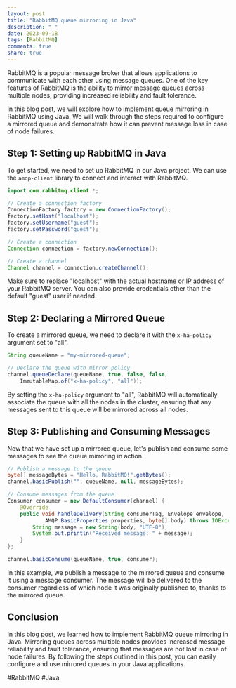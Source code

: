 ```yaml
---
layout: post
title: "RabbitMQ queue mirroring in Java"
description: " "
date: 2023-09-18
tags: [RabbitMQ]
comments: true
share: true
---
```


RabbitMQ is a popular message broker that allows applications to communicate with each other using message queues. One of the key features of RabbitMQ is the ability to mirror message queues across multiple nodes, providing increased reliability and fault tolerance.

In this blog post, we will explore how to implement queue mirroring in RabbitMQ using Java. We will walk through the steps required to configure a mirrored queue and demonstrate how it can prevent message loss in case of node failures.

## Step 1: Setting up RabbitMQ in Java

To get started, we need to set up RabbitMQ in our Java project. We can use the `amqp-client` library to connect and interact with RabbitMQ.

```java
import com.rabbitmq.client.*;

// Create a connection factory
ConnectionFactory factory = new ConnectionFactory();
factory.setHost("localhost");
factory.setUsername("guest");
factory.setPassword("guest");

// Create a connection
Connection connection = factory.newConnection();

// Create a channel
Channel channel = connection.createChannel();
```

Make sure to replace "localhost" with the actual hostname or IP address of your RabbitMQ server. You can also provide credentials other than the default "guest" user if needed.

## Step 2: Declaring a Mirrored Queue

To create a mirrored queue, we need to declare it with the `x-ha-policy` argument set to "all".

```java
String queueName = "my-mirrored-queue";

// Declare the queue with mirror policy
channel.queueDeclare(queueName, true, false, false, 
    ImmutableMap.of("x-ha-policy", "all"));
```

By setting the `x-ha-policy` argument to "all", RabbitMQ will automatically associate the queue with all the nodes in the cluster, ensuring that any messages sent to this queue will be mirrored across all nodes.

## Step 3: Publishing and Consuming Messages

Now that we have set up a mirrored queue, let's publish and consume some messages to see the queue mirroring in action.

```java
// Publish a message to the queue
byte[] messageBytes = "Hello, RabbitMQ!".getBytes();
channel.basicPublish("", queueName, null, messageBytes);

// Consume messages from the queue
Consumer consumer = new DefaultConsumer(channel) {
    @Override
    public void handleDelivery(String consumerTag, Envelope envelope,
            AMQP.BasicProperties properties, byte[] body) throws IOException {
        String message = new String(body, "UTF-8");
        System.out.println("Received message: " + message);
    }
};

channel.basicConsume(queueName, true, consumer);
```

In this example, we publish a message to the mirrored queue and consume it using a message consumer. The message will be delivered to the consumer regardless of which node it was originally published to, thanks to the mirrored queue.

## Conclusion

In this blog post, we learned how to implement RabbitMQ queue mirroring in Java. Mirroring queues across multiple nodes provides increased message reliability and fault tolerance, ensuring that messages are not lost in case of node failures. By following the steps outlined in this post, you can easily configure and use mirrored queues in your Java applications.

#RabbitMQ #Java